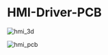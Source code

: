 # HMI-Driver-PCB

![hmi_3d](https://user-images.githubusercontent.com/59617257/161422639-c37ba2e8-cddd-4830-98c9-2f0f00d7b8ec.png)


![hmi_pcb](https://user-images.githubusercontent.com/59617257/161422648-13c7c55d-2769-43cf-9660-73efc2aa6488.png)
